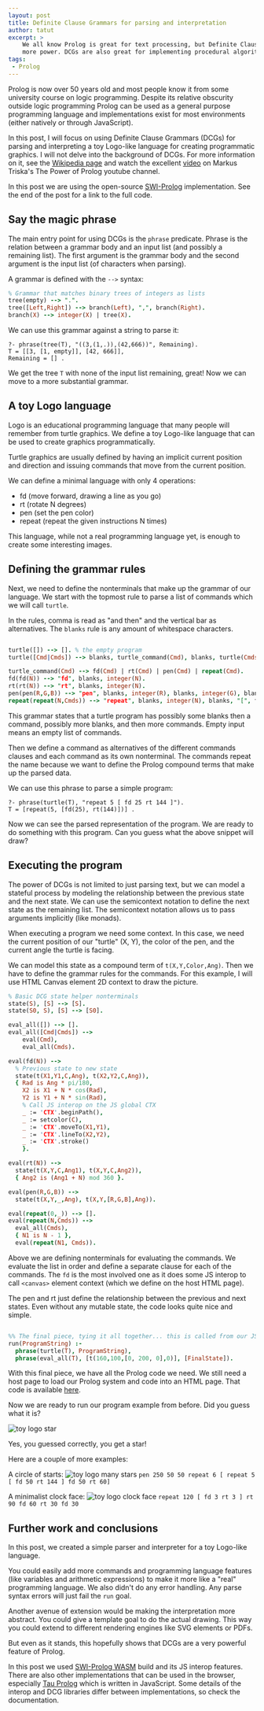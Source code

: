 ```yaml
---
layout: post
title: Definite Clause Grammars for parsing and interpretation
author: tatut
excerpt: >
    We all know Prolog is great for text processing, but Definite Clause Grammars (DCGs) have much
    more power. DCGs are also great for implementing procedural algorithms.
tags:
 - Prolog
---
```


Prolog is now over 50 years old and most people know it from some university course on logic
programming. Despite its relative obscurity outside logic programming Prolog can be used as a
general purpose programming language and implementations exist for most environments (either
natively or through JavaScript).

In this post, I will focus on using Definite Clause Grammars (DCGs) for parsing and interpreting a
toy Logo-like language for creating programmatic graphics. I will not delve into the background of
DCGs. For more information on it, see the [Wikipedia page](https://en.wikipedia.org/wiki/Definite_clause_grammar)
and watch the excellent [video](https://www.youtube.com/watch?v=CvLsVfq6cks) on Markus Triska's
The Power of Prolog youtube channel.

In this post we are using the open-source [SWI-Prolog](https://www.swi-prolog.org) implementation.
See the end of the post for a link to the full code.

## Say the magic phrase

The main entry point for using DCGs is the `phrase` predicate. Phrase is the relation between a
grammar body and an input list (and possibly a remaining list). The first argument is the grammar
body and the second argument is the input list (of characters when parsing).

A grammar is defined with the `-->` syntax:

```prolog
% Grammar that matches binary trees of integers as lists
tree(empty) --> ".".
tree([Left,Right]) --> branch(Left), ",", branch(Right).
branch(X) --> integer(X) | tree(X).
```

We can use this grammar against a string to parse it:
```
?- phrase(tree(T), "((3,(1,.)),(42,666))", Remaining).
T = [[3, [1, empty]], [42, 666]],
Remaining = [] .
```

We get the tree `T` with none of the input list remaining, great!
Now we can move to a more substantial grammar.

## A toy Logo language

Logo is an educational programming language that many people will remember from turtle graphics.
We define a toy Logo-like language that can be used to create graphics programmatically.

Turtle graphics are usually defined by having an implicit current position and direction and issuing
commands that move from the current position.

We can define a minimal language with only 4 operations:
* fd (move forward, drawing a line as you go)
* rt (rotate N degrees)
* pen (set the pen color)
* repeat (repeat the given instructions N times)

This language, while not a real programming language yet, is enough to create some interesting images.

## Defining the grammar rules

Next, we need to define the nonterminals that make up the grammar of our language.
We start with the topmost rule to parse a list of commands which we will call `turtle`.

In the rules, comma is read as "and then" and the vertical bar as alternatives.
The `blanks` rule is any amount of whitespace characters.

```prolog

turtle([]) --> []. % the empty program
turtle([Cmd|Cmds]) --> blanks, turtle_command(Cmd), blanks, turtle(Cmds).

turtle_command(Cmd) --> fd(Cmd) | rt(Cmd) | pen(Cmd) | repeat(Cmd).
fd(fd(N)) --> "fd", blanks, integer(N).
rt(rt(N)) --> "rt", blanks, integer(N).
pen(pen(R,G,B)) --> "pen", blanks, integer(R), blanks, integer(G), blanks, integer(B).
repeat(repeat(N,Cmds)) --> "repeat", blanks, integer(N), blanks, "[", turtle(Cmds), "]".

```

This grammar states that a turtle program has possibly some blanks then a command, possibly more
blanks, and then more commands. Empty input means an empty list of commands.

Then we define a command as alternatives of the different commands clauses and each command as its own
nonterminal. The commands repeat the name because we want to define the Prolog compound terms that
make up the parsed data.

We can use this phrase to parse a simple program:
```
?- phrase(turtle(T), "repeat 5 [ fd 25 rt 144 ]").
T = [repeat(5, [fd(25), rt(144)])] .
```

Now we can see the parsed representation of the program. We are ready to do something with
this program. Can you guess what the above snippet will draw?


## Executing the program

The power of DCGs is not limited to just parsing text, but we can model a stateful process by modeling
the relationship between the previous state and the next state. We can use the semicontext notation to
define the next state as the remaining list. The semicontext notation allows us to pass arguments
implicitly (like monads).

When executing a program we need some context. In this case, we need the current position of our
"turtle" (X, Y), the color of the pen, and the current angle the turtle is facing.

We can model this state as a compound term of `t(X,Y,Color,Ang)`.
Then we have to define the grammar rules for the commands. For this example, I will use HTML Canvas
element 2D context to draw the picture.

```prolog
% Basic DCG state helper nonterminals
state(S), [S] --> [S].
state(S0, S), [S] --> [S0].

eval_all([]) --> [].
eval_all([Cmd|Cmds]) -->
    eval(Cmd),
    eval_all(Cmds).

eval(fd(N)) -->
  % Previous state to new state
  state(t(X1,Y1,C,Ang), t(X2,Y2,C,Ang)),
  { Rad is Ang * pi/180,
    X2 is X1 + N * cos(Rad),
    Y2 is Y1 + N * sin(Rad),
    % Call JS interop on the JS global CTX
    _ := 'CTX'.beginPath(),
    _ := setcolor(C),
    _ := 'CTX'.moveTo(X1,Y1),
    _ := 'CTX'.lineTo(X2,Y2),
    _ := 'CTX'.stroke()
    }.

eval(rt(N)) -->
  state(t(X,Y,C,Ang1), t(X,Y,C,Ang2)),
  { Ang2 is (Ang1 + N) mod 360 }.

eval(pen(R,G,B)) -->
  state(t(X,Y,_,Ang), t(X,Y,[R,G,B],Ang)).

eval(repeat(0,_)) --> [].
eval(repeat(N,Cmds)) -->
  eval_all(Cmds),
  { N1 is N - 1 },
  eval(repeat(N1, Cmds)).
```

Above we are defining nonterminals for evaluating the commands. We evaluate the list in
order and define a separate clause for each of the commands. The `fd` is the most involved
one as it does some JS interop to call `<canvas>` element context (which we define on the
host HTML page).

The pen and rt just define the relationship between the previous and next states. Even without
any mutable state, the code looks quite nice and simple.

```prolog

%% The final piece, tying it all together... this is called from our JS page
run(ProgramString) :-
  phrase(turtle(T), ProgramString),
  phrase(eval_all(T), [t(160,100,[0, 200, 0],0)], [FinalState]).
```

With this final piece, we have all the Prolog code we need. We still need a host page to
load our Prolog system and code into an HTML page. That code is available [here](https://gist.github.com/tatut/d947e2d62a5a6fbb07d150f3ecf78948).

Now we are ready to run our program example from before. Did you guess what it is?

![toy logo star](/img/2023-dcg/toy-logo-run1.gif)

Yes, you guessed correctly, you get a star!

Here are a couple of more examples:

A circle of starts:
![toy logo many stars](/img/2023-dcg/toy-logo-many-stars.png)
`pen 250 50 50 repeat 6 [ repeat 5 [ fd 50 rt 144 ] fd 50 rt 60]`

A minimalist clock face:
![toy logo clock face](/img/2023-dcg/toy-logo-clock-face.png)
`repeat 120 [ fd 3 rt 3 ] rt 90 fd 60 rt 30 fd 30`

## Further work and conclusions

In this post, we created a simple parser and interpreter for a toy Logo-like language.

You could easily add more commands and programming language features (like variables and
arithmetic expressions) to make it more like a "real" programming language. We also didn't
do any error handling. Any parse syntax errors will just fail the `run` goal.

Another avenue of extension would be making the interpretation more abstract. You could give a
template goal to do the actual drawing. This way you could extend to different rendering engines
like SVG elements or PDFs.

But even as it stands, this hopefully shows that DCGs are a very powerful feature of Prolog.

In this post we used [SWI-Prolog WASM](https://www.swi-prolog.org/pldoc/man?section=wasm) build and
its JS interop features. There are also other implementations that can be used in the browser,
especially [Tau Prolog](http://tau-prolog.org) which is written in JavaScript. Some details of the
interop and DCG libraries differ between implementations, so check the documentation.
